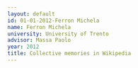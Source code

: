 ```yaml
---
layout: default 
id: 01-01-2012-Ferron Michela
name: Ferron Michela
university: University of Trento
advisor: Massa Paolo
year: 2012
title: Collective memories in Wikipedia
---
```


